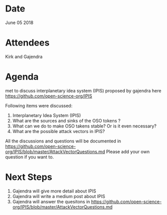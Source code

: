 # Date 
June 05 2018

# Attendees
Kirk and Gajendra 

# Agenda
met to discuss interplanetary idea system (IPIS) proposed by gajendra here https://github.com/open-science-org/IPIS

Following items were discussed:
1) Interplanetary Idea System (IPIS)
2) What are the sources and sinks of the OSO tokens ?
3) What can we do to make OSO takens stable? Or is it even necessary?
4) What are the possible attack vectors in IPIS?

All the discussions and questions will be documented in https://github.com/open-science-org/IPIS/blob/master/AttackVectorQuestions.md
Please add your own question if you want to.

# Next Steps
1) Gajendra will give more detail about IPIS
2) Gajendra will write a medium post about IPIS
3) Gajendra will answer the quesitons in https://github.com/open-science-org/IPIS/blob/master/AttackVectorQuestions.md